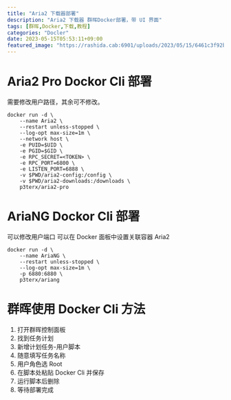 ```yaml
---
title: "Aria2 下载器部署"
description: "Aria2 下载器 群晖Docker部署，带 UI 界面"
tags: [群晖,Docker,下载,教程]
categories: "Docler"
date: 2023-05-15T05:53:11+09:00
featured_image: "https://rashida.cab:6901/uploads/2023/05/15/6461c3f92bd88.jpeg"
---
```


# Aria2 Pro Dockor Cli 部署
需要修改用户路径，其余可不修改。

```
docker run -d \
    --name Aria2 \
    --restart unless-stopped \
    --log-opt max-size=1m \
    --network host \
    -e PUID=$UID \
    -e PGID=$GID \
    -e RPC_SECRET=<TOKEN> \
    -e RPC_PORT=6800 \
    -e LISTEN_PORT=6888 \
    -v $PWD/aria2-config:/config \
    -v $PWD/aria2-downloads:/downloads \
    p3terx/aria2-pro
```

# AriaNG Dockor Cli 部署
可以修改用户端口
可以在 Docker 面板中设置关联容器 Aria2

```
docker run -d \
    --name AriaNG \
    --restart unless-stopped \
    --log-opt max-size=1m \
    -p 6880:6880 \
    p3terx/ariang
```

# 群晖使用 Docker Cli 方法



<audio src="http://192.168.50.5:8091/api/raw/volume1/docker/jmalcloud/Rashida/Blog/%E9%9F%B3%E9%A2%91/Docker/%E7%BE%A4%E6%99%96cli%E4%BD%BF%E7%94%A8%E6%95%99%E7%A8%8B.wav?auth=eyJhbGciOiJIUzI1NiIsInR5cCI6IkpXVCJ9.eyJ1c2VyIjp7ImlkIjoxLCJsb2NhbGUiOiJ6aC1jbiIsInZpZXdNb2RlIjoibW9zYWljIiwic2luZ2xlQ2xpY2siOmZhbHNlLCJwZXJtIjp7ImFkbWluIjp0cnVlLCJleGVjdXRlIjp0cnVlLCJjcmVhdGUiOnRydWUsInJlbmFtZSI6dHJ1ZSwibW9kaWZ5Ijp0cnVlLCJkZWxldGUiOnRydWUsInNoYXJlIjp0cnVlLCJkb3dubG9hZCI6dHJ1ZX0sImNvbW1hbmRzIjpbXSwibG9ja1Bhc3N3b3JkIjpmYWxzZSwiaGlkZURvdGZpbGVzIjpmYWxzZSwiZGF0ZUZvcm1hdCI6ZmFsc2V9LCJpc3MiOiJGaWxlIEJyb3dzZXIiLCJleHAiOjE2ODYyMzk3NzAsImlhdCI6MTY4NjIzMjU3MH0.vo23L3z9RZ0XrqF9HMhbSiJzjcSb_4dQFNq_HemNXrI&inline=true"></audio>

1. 打开群晖控制面板
2. 找到任务计划
3. 新增计划任务-用户脚本
4. 随意填写任务名称
5. 用户角色选 Root
6. 在脚本处粘贴 Docker Cli 并保存
7. 运行脚本后删除
8. 等待部署完成